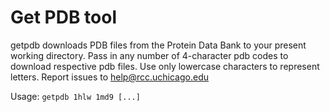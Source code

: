 # Get PDB tool

getpdb downloads PDB files from the Protein Data Bank to your present working directory.  Pass in any number of 4-character pdb codes to download respective pdb files.  Use only lowercase characters to represent letters. Report issues to [help@rcc.uchicago.edu](mailto:help@rcc.uchicago.edu)

Usage: `getpdb 1hlw 1md9 [...]`
